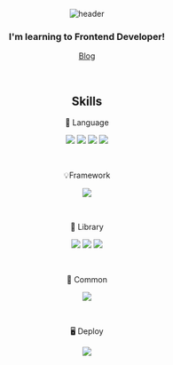 <div align='center'>

  ![header](https://capsule-render.vercel.app/api?type=Rounded&text=Hi,%20I'm%20HyoJeong-Park&animation=twinkling&fontSize=50&fontAlign=50&)

  ### I'm learning to Frontend Developer!

  [Blog](https://velog.io/@parkhj3003)

  <br />
  
  ## Skills

  📄 Language

  <a href='#'><img src="https://img.shields.io/badge/JavaScript-F7DF1E?style=for-the-badge&logo=javascript&logoColor=black"></a>
  <a href='#'><img src="https://img.shields.io/badge/typescript-3178C6?style=for-the-badge&logo=typescript&logoColor=white"></a>
  <a href='#'><img src="https://img.shields.io/badge/HTML5-E34F26?style=for-the-badge&logo=HTML5&logoColor=white"></a>
  <a href='#'><img src="https://img.shields.io/badge/CSS3-1572B6?style=for-the-badge&logo=css3&logoColor=white"></a>

  <br />

  💡Framework

  <a href='#'><img src="https://img.shields.io/badge/react-61DAFB?style=for-the-badge&logo=react&logoColor=black"></a>

  <br />

  📒 Library

  <a href='#'><img src="https://img.shields.io/badge/styledcomponents-DB7093?style=for-the-badge&logo=styledcomponents&logoColor=white"></a>
  <a href='#'><img src="https://img.shields.io/badge/tailwindcss-06B6D4?style=for-the-badge&logo=tailwindcss&logoColor=white"></a>
  <a href='#'><img src="https://img.shields.io/badge/reactrouter-CA4245?style=for-the-badge&logo=reactrouter&logoColor=white"></a>

  <br />

  📮 Common
  
  <a href='#'><img src="https://img.shields.io/badge/figma-F24E1E?style=for-the-badge&logo=figma&logoColor=white"></a>

  <br />

  🖥️ Deploy

  <a href='#'><img src="https://img.shields.io/badge/netlify-00C7B7?style=for-the-badge&logo=netlify&logoColor=white"></a>
</div>
